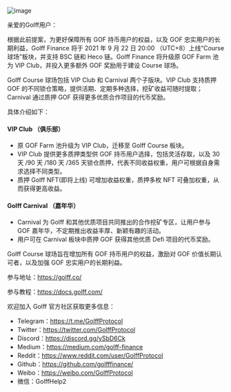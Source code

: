 ![image](https://docs.golff.com/blog/page/47.png)

亲爱的Golff用户：

根据此前提案，为更好保障所有 GOF 持币用户的权益，以及 GOF 忠实用户的长期利益，Golff Finance 将于 2021 年 9 月 22 日 20:00 （UTC+8）上线“Course 球场”板块，并支持 BSC 链和 Heco 链。Golff Finance 将升级原 GOF Farm 池为 VIP Club，并投入更多额外 GOF 奖励用于建设 Course 球场。

Golff Course 球场包括 VIP Club 和 Carnival 两个子版块。VIP Club 支持质押 GOF 的不同锁仓策略，提供活期、定期多种选择，挖矿收益可随时提取；Carnival 通过质押 GOF 获得更多优质合作项目的代币奖励。

具体介绍如下：

#### VIP Club （俱乐部）

- 原 GOF Farm 池升级为 VIP Club，迁移至 Golff Course 板块。
- VIP Club 提供更多质押类型供 GOF 持币用户选择，包括灵活存取，以及 30 天 /90 天 /180 天 /365 天锁仓质押，代表不同收益权重，用户可根据自身需求选择不同类型。
- 质押 Golff NFT(即将上线) 可增加收益权重，质押多枚 NFT 可叠加权重，从而获得更高收益。

#### Golff Carnival （嘉年华）

- Carnival 为 Golff 和其他优质项目共同推出的合作挖矿专区，让用户参与 GOF 嘉年华，不定期推出收益丰厚、新颖有趣的活动。
- 用户可在 Carnival 板块中质押 GOF 获得其他优质 Defi 项目的代币奖励。

Golff Course 球场旨在增加所有 GOF 持币用户的权益，激励对 GOF 价值长期认可者，以及加强 GOF 忠实用户的长期利益。

参与地址：https://golff.co/

参与教程：https://docs.golff.com/

欢迎加入 Golff 官方社区获取更多信息：

- Telegram：https://t.me/GolffProtocol
- Twitter：https://twitter.com/GolffProtocol
- Discord：https://discord.gg/ySbD6Ck
- Medium：https://medium.com/golff-finance
- Reddit：https://www.reddit.com/user/GolffProtocol
- Github：https://github.com/golfffinance/
- Weibo：https://weibo.com/GolffProtocol
- 微信：GolffHelp2
